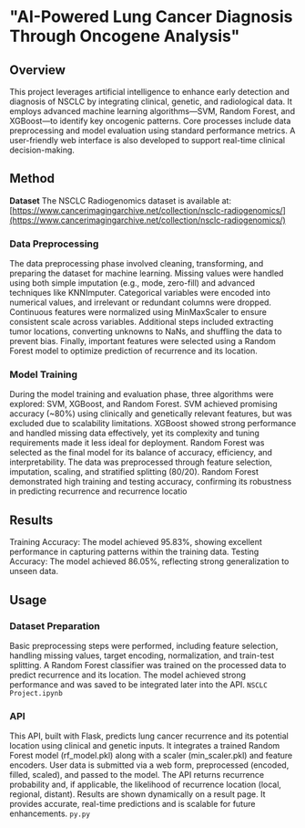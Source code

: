 # "AI-Powered Lung Cancer Diagnosis Through Oncogene Analysis"

## Overview
This project leverages artificial intelligence to enhance early detection and diagnosis of NSCLC by integrating clinical, genetic, and radiological data. It employs advanced machine learning algorithms—SVM, Random Forest, and XGBoost—to identify key oncogenic patterns. Core processes include data preprocessing and model evaluation using standard performance metrics. A user-friendly web interface is also developed to support real-time clinical decision-making.

## Method

****Dataset****
The NSCLC Radiogenomics dataset is available at: [https://www.cancerimagingarchive.net/collection/nsclc-radiogenomics/](https://www.cancerimagingarchive.net/collection/nsclc-radiogenomics/)

### Data Preprocessing
The data preprocessing phase involved cleaning, transforming, and preparing the dataset for machine learning. Missing values were handled using both simple imputation (e.g., mode, zero-fill) and advanced techniques like KNNImputer. Categorical variables were encoded into numerical values, and irrelevant or redundant columns were dropped. Continuous features were normalized using MinMaxScaler to ensure consistent scale across variables. Additional steps included extracting tumor locations, converting unknowns to NaNs, and shuffling the data to prevent bias. Finally, important features were selected using a Random Forest model to optimize prediction of recurrence and its location.
### Model Training
During the model training and evaluation phase, three algorithms were explored: SVM, XGBoost, and Random Forest.
SVM achieved promising accuracy (~80%) using clinically and genetically relevant features, but was excluded due to scalability limitations.
XGBoost showed strong performance and handled missing data effectively, yet its complexity and tuning requirements made it less ideal for deployment.
Random Forest was selected as the final model for its balance of accuracy, efficiency, and interpretability.
The data was preprocessed through feature selection, imputation, scaling, and stratified splitting (80/20).
Random Forest demonstrated high training and testing accuracy, confirming its robustness in predicting recurrence and recurrence locatio
## Results
Training Accuracy: The model achieved 95.83%, showing excellent performance in capturing patterns within the training data.
Testing Accuracy: The model achieved 86.05%, reflecting strong generalization to unseen data.

## Usage
### Dataset Preparation
Basic preprocessing steps were performed, including feature selection, handling missing values, target encoding, normalization, and train-test splitting.
A Random Forest classifier was trained on the processed data to predict recurrence and its location.
The model achieved strong performance and was saved to be integrated later into the API.
`NSCLC Project.ipynb`
### API
This API, built with Flask, predicts lung cancer recurrence and its potential location using clinical and genetic inputs. It integrates a trained Random Forest model (rf_model.pkl) along with a scaler (min_scaler.pkl) and feature encoders. User data is submitted via a web form, preprocessed (encoded, filled, scaled), and passed to the model. The API returns recurrence probability and, if applicable, the likelihood of recurrence location (local, regional, distant). Results are shown dynamically on a result page. It provides accurate, real-time predictions and is scalable for future enhancements.
`py.py`
